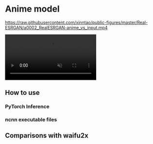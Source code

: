 # Anime model

https://raw.githubusercontent.com/xinntao/public-figures/master/Real-ESRGAN/a0002_RealESRGAN-anime_vs_input.mp4


<video auto-play="true" loop="loop" muted="muted" plays-inline="true">
  <source src="https://raw.githubusercontent.com/xinntao/public-figures/master/Real-ESRGAN/a0002_RealESRGAN-anime_vs_input.mp4" type="video/mp4">
</video>




## How to use

### PyTorch Inference

### ncnn executable files



## Comparisons with waifu2x

